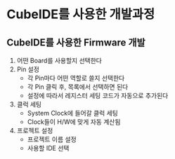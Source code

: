 # CubeIDE를 사용한 개발과정

## CubeIDE를 사용한 Firmware 개발

1. 어떤 Board를 사용할지 선택한다
2. Pin 설정
   - 각 Pin마다 어떤 역할로 쓸지 선택한다
   - 각 Pin 클릭 후, 목록에서 선택하면 된다
   - 설정에 따라서 레지스터 세팅 코드가 자동으로 추가된다
3. 클럭 세팅
   - System Clock에 들어갈 클럭 세팅
   - Clock들이 H/W에 맞게 자동 계산됨
4. 프로젝트 설정
   - 프로젝트 이름 설정
   - 사용할 IDE 선택